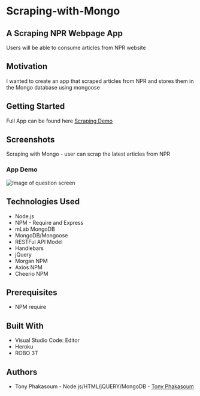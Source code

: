 # Scraping-with-Mongo
## A Scraping NPR Webpage App
Users will be able to consume articles from NPR website
## Motivation
I wanted to create an app that scraped articles from NPR and stores them in the Mongo database using mongoose

## Getting Started
Full App can be found here [Scraping Demo](https://rocky-plains-88346.herokuapp.com/)

## Screenshots
Scraping with Mongo - user can scrap the latest articles from NPR

### App Demo

![Image of question screen](https://github.com/tonyphak/Scraping-with-Mongo/blob/master/public/assets/images/Dec-23-2018%2022-57-40.gif)


## Technologies Used
* Node.js
* NPM - Require and Express
* mLab MongoDB
* MongoDB/Mongoose
* RESTFul API Model
* Handlebars
* jQuery
* Morgan NPM
* Axios NPM
* Cheerio NPM
## Prerequisites
* NPM require
## Built With
* Visual Studio Code: Editor
* Heroku
* ROBO 3T
## Authors
* Tony Phakasoum - Node.js/HTML/jQUERY/MongoDB   - [Tony Phakasoum](https://github.com/tonyphak)

